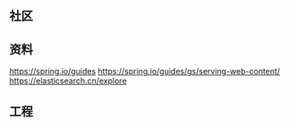## 社区

## 资料
https://spring.io/guides
https://spring.io/guides/gs/serving-web-content/
https://elasticsearch.cn/explore

## 工程